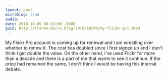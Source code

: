```yaml
---
layout: post
microblog: true
audio: 
date: 2018-10-09 08:19:00 -0500
guid: http://frankm.micro.blog/2018/10/09/my-flickr-pro.html
---
```

My Flickr Pro account is coming up for renewal and I am wrestling over whether to renew it. The cost has doubled since I first signed up and I don't think I get double the value. On the other hand, I've used Flickr for more than a decade and there is a part of me that wants to see it continue. If the price had remained the same, I don't think I would be having this internal debate.
